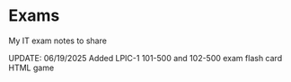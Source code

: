 # Exams
My IT exam notes to share

UPDATE: 06/19/2025
Added LPIC-1 101-500 and 102-500 exam flash card HTML game
